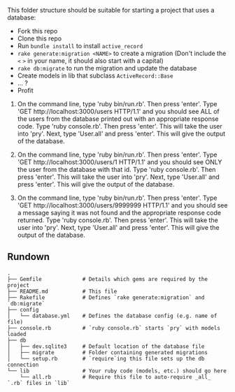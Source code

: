 This folder structure should be suitable for starting a project that uses a database:

* Fork this repo
* Clone this repo
* Run `bundle install` to install `active_record`
* `rake generate:migration <NAME>` to create a migration (Don't include the `<` `>` in your name, it should also start with a capital)
* `rake db:migrate` to run the migration and update the database
* Create models in lib that subclass `ActiveRecord::Base`
* ... ?
* Profit

1) On the command line, type 'ruby bin/run.rb'. Then press 'enter'. Type 'GET http://localhost:3000/users HTTP/1.1' and you should see ALL of the users from the database printed out with an appropriate response code.  Type 'ruby console.rb'. Then press 'enter'. This will take the user into 'pry'. Next, type 'User.all' and press 'enter'. This will give the output of the database.

2) On the command line, type 'ruby bin/run.rb'. Then press 'enter'. Type 'GET http://localhost:3000/users/1 HTTP/1.1' and you should see ONLY the user from the database with that id. Type 'ruby console.rb'. Then press 'enter'. This will take the user into 'pry'. Next, type 'User.all' and press 'enter'. This will give the output of the database.

2) On the command line, type 'ruby bin/run.rb'. Then press 'enter'. Type 'GET http://localhost:3000/users/9999999 HTTP/1.1' and you should see a message saying it was not found and the appropriate response code returned.
Type 'ruby console.rb'. Then press 'enter'. This will take the user into 'pry'. Next, type 'User.all' and press 'enter'. This will give the output of the database.


## Rundown

```
.
├── Gemfile             # Details which gems are required by the project
├── README.md           # This file
├── Rakefile            # Defines `rake generate:migration` and `db:migrate`
├── config
│   └── database.yml    # Defines the database config (e.g. name of file)
├── console.rb          # `ruby console.rb` starts `pry` with models loaded
├── db
│   ├── dev.sqlite3     # Default location of the database file
│   ├── migrate         # Folder containing generated migrations
│   └── setup.rb        # `require`ing this file sets up the db connection
└── lib                 # Your ruby code (models, etc.) should go here
    └── all.rb          # Require this file to auto-require _all_ `.rb` files in `lib`
```
